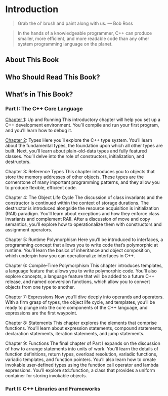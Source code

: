 # Introduction

>Grab the ol’ brush and paint along with us.
— Bob Ross

>In the hands of a knowledgeable programmer, C++ can produce smaller, more efficient, and more readable code than any other system programming language on the planet.

## About This Book

## Who Should Read This Book?

## What’s in This Book?

### Part I: The C++ Core Language

[Chapter 1](../partOne/chapter01/README.md): Up and Running This introductory chapter will help you set up a C++ development environment. You’ll compile and run your first program, and you’ll learn how to debug it.

[Chapter 2](../partOne/chapter02/README.md): Types Here you’ll explore the C++ type system. You’ll learn about the fundamental types, the foundation upon which all other types are built. Next, you’ll learn about plain-old-data types and fully featured classes. You’ll delve into the role of constructors, initialization, and destructors.

Chapter 3: Reference Types This chapter introduces you to objects that store the memory addresses of other objects. These types are the cornerstone of many important programming patterns, and they allow you to produce flexible, efficient code.

Chapter 4: The Object Life Cycle The discussion of class invariants and the constructor is continued within the context of storage durations. The destructor is introduced alongside the resource acquisition is initialization (RAII) paradigm. You’ll learn about exceptions and how they enforce class invariants and complement RAII. After a discussion of move and copy semantics, you’ll explore how to operationalize them with constructors and assignment operators.

Chapter 5: Runtime Polymorphism Here you’ll be introduced to interfaces, a programming concept that allows you to write code that’s polymorphic at runtime. You’ll learn the basics of inheritance and object composition, which underpin how you can operationalize interfaces in C++.

Chapter 6: Compile-Time Polymorphism This chapter introduces templates, a language feature that allows you to write polymorphic code. You’ll also explore concepts, a language feature that will be added to a future C++ release, and named conversion functions, which allow you to convert objects from one type to another.

Chapter 7: Expressions Now you’ll dive deeply into operands and operators. With a firm grasp of types, the object life cycle, and templates, you’ll be ready to plunge into the core components of the C++ language, and expressions are the first waypoint.

Chapter 8: Statements This chapter explores the elements that comprise functions. You’ll learn about expression statements, compound statements, declaration statements, iteration statements, and jump statements.

Chapter 9: Functions The final chapter of Part I expands on the discussion of how to arrange statements into units of work. You’ll learn the details of function definitions, return types, overload resolution, variadic functions, variadic templates, and function pointers. You’ll also learn how to create invokable user-defined types using the function call operator and lambda expressions. You’ll explore std::function, a class that provides a uniform container for storing invokable objects.

### Part II: C++ Libraries and Frameworks
